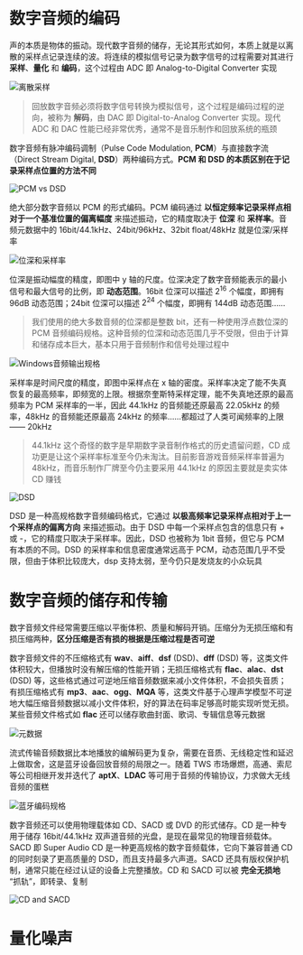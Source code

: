 # 数字音频的编码

声的本质是物体的振动。现代数字音频的储存，无论其形式如何，本质上就是以离散的采样点记录连续的波。将连续的模拟信号记录为数字信号的过程需要对其进行 **采样**、**量化** 和 **编码**，这个过程由 ADC 即 Analog-to-Digital Converter 实现

![离散采样](../../assets/adc.jpg)

> 回放数字音频必须将数字信号转换为模拟信号，这个过程是编码过程的逆向，被称为 **解码**，由 DAC 即 Digital-to-Analog Converter 实现。现代 ADC 和 DAC 性能已经非常优秀，通常不是音乐制作和回放系统的瓶颈

数字音频有脉冲编码调制（Pulse Code Modulation, **PCM**）与直接数字流（Direct Stream Digital, **DSD**）两种编码方式。**PCM 和 DSD 的本质区别在于记录采样点位置的方法不同**

![PCM vs DSD](../../assets/pcmvsdsd.webp)

绝大部分数字音频以 PCM 的形式编码。PCM 编码通过 **以恒定频率记录采样点相对于一个基准位置的偏离幅度** 来描述振动，它的精度取决于 **位深** 和 **采样率**。音频元数据中的 16bit/44.1kHz、24bit/96kHz、32bit float/48kHz 就是位深/采样率

![位深和采样率](../../assets/bit%20depth%20and%20sampling%20rate.webp)

位深是振动幅度的精度，即图中 y 轴的尺度。位深决定了数字音频能表示的最小信号和最大信号的比例，即 **动态范围**。16bit 位深可以描述 $2^{16}$ 个幅度，即拥有 96dB 动态范围；24bit 位深可以描述 $2^{24}$ 个幅度，即拥有 144dB 动态范围……

> 我们使用的绝大多数音频的位深都是整数 bit，还有一种使用浮点数位深的 PCM 音频编码规格。这种音频的位深和动态范围几乎不受限，但由于计算和储存成本巨大，基本只用于音频制作和信号处理过程中

![Windows音频输出规格](../../assets/output%20format.png)

采样率是时间尺度的精度，即图中采样点在 x 轴的密度。采样率决定了能不失真恢复的最高频率，即频宽的上限。根据奈奎斯特采样定理，能不失真地还原的最高频率为 PCM 采样率的一半，因此 44.1kHz 的音频能还原最高 22.05kHz 的频率，48kHz 的音频能还原最高 24kHz 的频率……都超过了人类可闻频率的上限 —— 20kHz

> 44.1kHz 这个奇怪的数字是早期数字录音制作格式的历史遗留问题，CD 成功更是让这个采样率标准至今仍未淘汰。目前影音游戏音频采样率普遍为 48kHz，而音乐制作厂牌至今仍主要采用 44.1kHz 的原因主要就是卖实体 CD 赚钱

![DSD](../../assets/dsd.jpg)

DSD 是一种高规格数字音频编码格式，它通过 **以极高频率记录采样点相对于上一个采样点的偏离方向** 来描述振动。由于 DSD 中每一个采样点包含的信息只有 + 或 -，它的精度只取决于采样率。因此，DSD 也被称为 1bit 音频，但它与 PCM 有本质的不同。DSD 的采样率和信息密度通常远高于 PCM，动态范围几乎不受限，但由于体积比较庞大，dsp 支持太弱，至今仍只是发烧友的小众玩具

# 数字音频的储存和传输

数字音频文件经常需要压缩以平衡体积、质量和解码开销。压缩分为无损压缩和有损压缩两种，**区分压缩是否有损的根据是压缩过程是否可逆**

数字音频文件的不压缩格式有 **wav**、**aiff**、**dsf** (DSD)、**dff** (DSD) 等，这类文件体积较大，但播放时没有解压缩的性能开销；无损压缩格式有 **flac**、**alac**、**dst** (DSD) 等，这些格式通过可逆地压缩音频数据来减小文件体积，不会损失音质；有损压缩格式有 **mp3**、**aac**、**ogg**、**MQA** 等，这类文件基于心理声学模型不可逆地大幅压缩音频数据以减小文件体积，好的算法在码率足够高时能实现听觉无损。某些音频文件格式如 **flac** 还可以储存歌曲封面、歌词、专辑信息等元数据

![元数据](../../assets/metadata.png)

流式传输音频数据比本地播放的编解码更为复杂，需要在音质、无线稳定性和延迟上做取舍，这是蓝牙设备回放音频的局限之一。随着 TWS 市场爆燃，高通、索尼等公司相继开发并迭代了 **aptX**、**LDAC** 等可用于音频的传输协议，力求做大无线音频的蛋糕

![蓝牙编码规格](../../assets/bluetooth%20coding.jpg)

数字音频还可以使用物理载体如 CD、SACD 或 DVD 的形式储存。CD 是一种专用于储存 16bit/44.1kHz 双声道音频的光盘，是现在最常见的物理音频载体。SACD 即 Super Audio CD 是一种更高规格的数字音频载体，它向下兼容普通 CD 的同时刻录了更高质量的 DSD，而且支持最多六声道。SACD 还具有版权保护机制，通常只能在经过认证的设备上完整播放。CD 和 SACD 可以被 **完全无损地** “抓轨”，即转录、复制

![CD and SACD](../../assets/cd%20and%20sacd.jpg)

# 量化噪声
